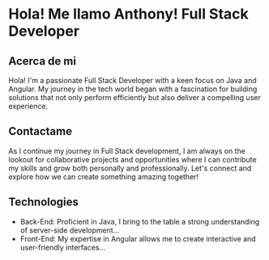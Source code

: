 # Hola! Me llamo Anthony! Full Stack Developer

## Acerca de mi
Hola! I'm a passionate Full Stack Developer with a keen focus on Java and Angular. My journey in the tech world began with a fascination for building solutions that not only perform efficiently but also deliver a compelling user experience.

## Contactame
As I continue my journey in Full Stack development, I am always on the lookout for collaborative projects and opportunities where I can contribute my skills and grow both personally and professionally. Let's connect and explore how we can create something amazing together!

## Technologies
- Back-End: Proficient in Java, I bring to the table a strong understanding of server-side development...
- Front-End: My expertise in Angular allows me to create interactive and user-friendly interfaces...
